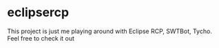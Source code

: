 eclipsercp
==========
This project is just me playing around with Eclipse RCP, SWTBot, Tycho. Feel free to check it out
